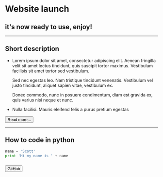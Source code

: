 # Website launch
<span class="icon has-text-danger" style="justify-content: unset;">
    <i class="fas fa-rocket"></i>
</span>

<h2 class="subtitle is-2">
    it's now ready to use, enjoy!
</h2>

---

<h2 class="subtitle is-3">Short description</h2>

- Lorem ipsum dolor sit amet, consectetur adipiscing elit. Aenean fringilla velit sit amet lectus tincidunt, quis suscipit tortor maximus. Vestibulum facilisis sit amet tortor sed vestibulum.

  Sed nec egestas leo. Nam tristique tincidunt venenatis. Vestibulum vel justo tincidunt, aliquet sapien vitae, vestibulum ex.

  Donec commodo, nunc in posuere condimentum, diam est gravida ex, quis varius nisi neque et nunc.

- Nulla facilisi. Mauris eleifend felis a purus pretium egestas

<div style="margin-top: 15px;">
    <a href="/lenox.html"><button class="button is-link is-light">Read more...</button></a>
</div>

---

<h2 class="subtitle is-3">How to code in python</h2>

```python
name = 'Scott'
print 'Hi my name is ' + name
```

<div style="margin-top: 25px;">
    <a href="https://github.com/valajan/lenox/">
        <button class="button">
            <span class="icon">
                <i class="fab fa-github"></i>
            </span>
            <span>GitHub</span>
        </button>
    </a>
</div>
